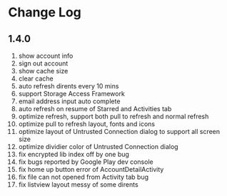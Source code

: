 # Change Log

1.4.0
---

1. show account info
2. sign out account
3. show cache size
4. clear cache
5. auto refresh dirents every 10 mins
6. support Storage Access Framework
7. email address input auto complete 
8. auto refresh on resume of Starred and Activities tab
9. optimize refresh, support both pull to refresh and normal refresh
10. optimize pull to refresh layout, fonts and icons
11. optimize layout of Untrusted Connection dialog to support all screen size
12. optimize dividier color of Untrusted Connection dialog
13. fix encrypted lib index off by one bug
14. fix bugs reported by Google Play dev console
15. fix home up button error of AccountDetailActivity
16. fix file can not opened from Activity tab bug
17. fix listview layout messy of some dirents
